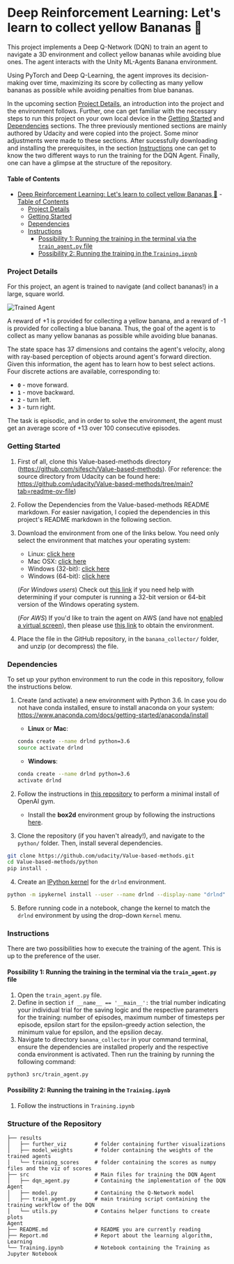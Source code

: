 [//]: # (Image References)

[image1]: https://user-images.githubusercontent.com/10624937/42135619-d90f2f28-7d12-11e8-8823-82b970a54d7e.gif "Trained Agent"


# Deep Reinforcement Learning: Let's learn to collect yellow Bananas 🍌

This project implements a Deep Q-Network (DQN) to train an agent to navigate a 3D environment and collect yellow bananas while avoiding blue ones. The agent interacts with the Unity ML-Agents Banana environment.

Using PyTorch and Deep Q-Learning, the agent improves its decision-making over time, maximizing its score by collecting as many yellow bananas as possible while avoiding penalties from blue bananas. 

In the upcoming section [Project Details](#project-details), an introduction into the project and the environment follows. Further, one can get familiar with the necessary steps to run this project on your own local device in the [Getting Started](#getting-started) and [Dependencies](#dependencies) sections. The three previously mentioned sections are mainly authored by Udacity and were copied into the project. Some minor adjustments were made to these sections. After sucessfully downloading and installing the prerequisites, in the section [Instructions](#instructions) one can get to know the two different ways to run the training for the DQN Agent. Finally, one can have a glimpse at the structure of the repository.

#### Table of Contents

- [Deep Reinforcement Learning: Let's learn to collect yellow Bananas 🍌](#deep-reinforcement-learning-lets-learn-to-collect-yellow-bananas-)
      - [Table of Contents](#table-of-contents)
    - [Project Details](#project-details)
    - [Getting Started](#getting-started)
    - [Dependencies](#dependencies)
    - [Instructions](#instructions)
      - [Possibility 1: Running the training in the terminal via the `train_agent.py` file](#possibility-1-running-the-training-in-the-terminal-via-the-train_agentpy-file)
      - [Possibility 2: Running the training in the `Training.ipynb`](#possibility-2-running-the-training-in-the-trainingipynb)


### Project Details

For this project, an agent is trained to navigate (and collect bananas!) in a large, square world.  

![Trained Agent][image1]

A reward of +1 is provided for collecting a yellow banana, and a reward of -1 is provided for collecting a blue banana.  Thus, the goal of the agent is to collect as many yellow bananas as possible while avoiding blue bananas.  

The state space has 37 dimensions and contains the agent's velocity, along with ray-based perception of objects around agent's forward direction.  Given this information, the agent has to learn how to best select actions.  Four discrete actions are available, corresponding to:
- **`0`** - move forward.
- **`1`** - move backward.
- **`2`** - turn left.
- **`3`** - turn right.

The task is episodic, and in order to solve the environment, the agent must get an average score of +13 over 100 consecutive episodes.

### Getting Started

1. First of all, clone this Value-based-methods directory (https://github.com/sifesch/Value-based-methods). (For reference: the source directory from Udacity can be found here: https://github.com/udacity/Value-based-methods/tree/main?tab=readme-ov-file) 
2. Follow the Dependencies from the Value-based-methods README markdown. For easier navigation, I copied the dependencies in this project's README markdown in the following section.
3. Download the environment from one of the links below.  You need only select the environment that matches your operating system:
    - Linux: [click here](https://s3-us-west-1.amazonaws.com/udacity-drlnd/P1/Banana/Banana_Linux.zip)
    - Mac OSX: [click here](https://s3-us-west-1.amazonaws.com/udacity-drlnd/P1/Banana/Banana.app.zip)
    - Windows (32-bit): [click here](https://s3-us-west-1.amazonaws.com/udacity-drlnd/P1/Banana/Banana_Windows_x86.zip)
    - Windows (64-bit): [click here](https://s3-us-west-1.amazonaws.com/udacity-drlnd/P1/Banana/Banana_Windows_x86_64.zip)
    
    (_For Windows users_) Check out [this link](https://support.microsoft.com/en-us/help/827218/how-to-determine-whether-a-computer-is-running-a-32-bit-version-or-64) if you need help with determining if your computer is running a 32-bit version or 64-bit version of the Windows operating system.

    (_For AWS_) If you'd like to train the agent on AWS (and have not [enabled a virtual screen](https://github.com/Unity-Technologies/ml-agents/blob/master/docs/Training-on-Amazon-Web-Service.md)), then please use [this link](https://s3-us-west-1.amazonaws.com/udacity-drlnd/P1/Banana/Banana_Linux_NoVis.zip) to obtain the environment.

4. Place the file in the GitHub repository, in the `banana_collector/` folder, and unzip (or decompress) the file. 

### Dependencies

To set up your python environment to run the code in this repository, follow the instructions below.

1. Create (and activate) a new environment with Python 3.6. In case you do not have conda installed, ensure to install anaconda on your system: https://www.anaconda.com/docs/getting-started/anaconda/install 

	- __Linux__ or __Mac__: 
	```bash
	conda create --name drlnd python=3.6
	source activate drlnd
	```
	- __Windows__: 
	```bash
	conda create --name drlnd python=3.6 
	activate drlnd
	```
	
2. Follow the instructions in [this repository](https://github.com/openai/gym) to perform a minimal install of OpenAI gym.  
	- Install the **box2d** environment group by following the instructions [here](https://github.com/openai/gym#box2d).
	
3. Clone the repository (if you haven't already!), and navigate to the `python/` folder.  Then, install several dependencies.
```bash
git clone https://github.com/udacity/Value-based-methods.git
cd Value-based-methods/python
pip install .
```

4. Create an [IPython kernel](http://ipython.readthedocs.io/en/stable/install/kernel_install.html) for the `drlnd` environment.  
```bash
python -m ipykernel install --user --name drlnd --display-name "drlnd"
```

5. Before running code in a notebook, change the kernel to match the `drlnd` environment by using the drop-down `Kernel` menu. 

### Instructions

There are two possibilities how to execute the training of the agent. This is up to the preference of the user.

#### Possibility 1: Running the training in the terminal via the `train_agent.py` file
1. Open the `train_agent.py` file.
2. Define in section `if __name__ == '__main__':` the trial number indicating your individual trial for the saving logic and the respective parameters for the training: number of episodes, maximum number of timesteps per episode, epsilon start for the epsilon-greedy action selection, the minimum value for epsilon, and the epsilion decay.
3. Navigate to directory `banana_collector` in your command terminal, ensure the dependencies are installed properly and the respective conda environment is activated. Then run the training by running the following command:
 ```bash
 python3 src/train_agent.py
 ```

#### Possibility 2: Running the training in the `Training.ipynb`
1. Follow the instructions in `Training.ipynb`

### Structure of the Repository

```
├── results
│   ├── further_viz         # folder containing further visualizations
│   ├── model_weights       # folder containing the weights of the trained agents
│   └── training_scores     # folder containing the scores as numpy files and the viz of scores
├── src                     # Main files for training the DQN Agent
│   ├── dqn_agent.py        # Containing the implementation of the DQN Agent
│   ├── model.py            # Containing the Q-Network model
│   ├── train_agent.py      # main training script containing the training workflow of the DQN 
│   └── utils.py            # Contains helper functions to create plots
Agent
├── README.md               # README you are currently reading
├── Report.md               # Report about the learning algorithm, Learning
└── Training.ipynb          # Notebook containing the Training as Jupyter Notebook
```